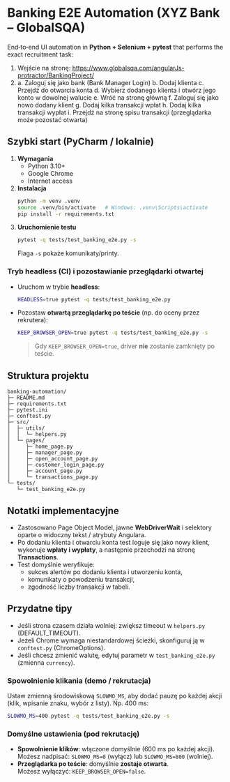 # Banking E2E Automation (XYZ Bank – GlobalSQA)

End‑to‑end UI automation in **Python + Selenium + pytest** that performs the exact recruitment task:

1) Wejście na stronę: https://www.globalsqa.com/angularJs-protractor/BankingProject/
2) a. Zaloguj się jako bank (Bank Manager Login)
   b. Dodaj klienta
   c. Przejdź do otwarcia konta
   d. Wybierz dodanego klienta i otwórz jego konto w dowolnej walucie
   e. Wróć na stronę główną
   f. Zaloguj się jako nowo dodany klient
   g. Dodaj kilka transakcji wpłat
   h. Dodaj kilka transakcji wypłat
   i. Przejdź na stronę spisu transakcji (przeglądarka może pozostać otwarta)

## Szybki start (PyCharm / lokalnie)

1. **Wymagania**
   - Python 3.10+
   - Google Chrome
   - Internet access
2. **Instalacja**
   ```bash
   python -m venv .venv
   source .venv/bin/activate   # Windows: .venv\Scripts\activate
   pip install -r requirements.txt
   ```
3. **Uruchomienie testu**
   ```bash
   pytest -q tests/test_banking_e2e.py -s
   ```
   Flaga `-s` pokaże komunikaty/printy.

### Tryb headless (CI) i pozostawianie przeglądarki otwartej
- Uruchom w trybie **headless**:
  ```bash
  HEADLESS=true pytest -q tests/test_banking_e2e.py
  ```
- Pozostaw **otwartą przeglądarkę po teście** (np. do oceny przez rekrutera):
  ```bash
  KEEP_BROWSER_OPEN=true pytest -q tests/test_banking_e2e.py -s
  ```
  > Gdy `KEEP_BROWSER_OPEN=true`, driver **nie** zostanie zamknięty po teście.

## Struktura projektu
```text
banking-automation/
├─ README.md
├─ requirements.txt
├─ pytest.ini
├─ conftest.py
├─ src/
│  ├─ utils/
│  │  └─ helpers.py
│  └─ pages/
│     ├─ home_page.py
│     ├─ manager_page.py
│     ├─ open_account_page.py
│     ├─ customer_login_page.py
│     ├─ account_page.py
│     └─ transactions_page.py
└─ tests/
   └─ test_banking_e2e.py
```

## Notatki implementacyjne
- Zastosowano Page Object Model, jawne **WebDriverWait** i selektory oparte o widoczny tekst / atrybuty Angulara.
- Po dodaniu klienta i otwarciu konta test loguje się jako nowy klient, wykonuje **wpłaty i wypłaty**, a następnie przechodzi na stronę **Transactions**.
- Test domyślnie weryfikuje:
  - sukces alertów po dodaniu klienta i utworzeniu konta,
  - komunikaty o powodzeniu transakcji,
  - zgodność liczby transakcji w tabeli.

## Przydatne tipy
- Jeśli strona czasem działa wolniej: zwiększ timeout w `helpers.py` (DEFAULT_TIMEOUT).
- Jeżeli Chrome wymaga niestandardowej ścieżki, skonfiguruj ją w `conftest.py` (ChromeOptions).
- Jeśli chcesz zmienić walutę, edytuj parametr w `test_banking_e2e.py` (zmienna `currency`).

### Spowolnienie klikania (demo / rekrutacja)
Ustaw zmienną środowiskową `SLOWMO_MS`, aby dodać pauzę po każdej akcji (klik, wpisanie znaku, wybór z listy).
Np. 400 ms:
```bash
SLOWMO_MS=400 pytest -q tests/test_banking_e2e.py -s
```

### Domyślne ustawienia (pod rekrutację)
- **Spowolnienie klików**: włączone domyślnie (600 ms po każdej akcji).  
  Możesz nadpisać: `SLOWMO_MS=0` (wyłącz) lub `SLOWMO_MS=800` (wolniej).
- **Przeglądarka po teście**: domyślnie **zostaje otwarta**.  
  Możesz wyłączyć: `KEEP_BROWSER_OPEN=false`.
